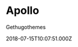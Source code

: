 ---
title: Apollo
github: https://github.com/gethugothemes/apollo-hugo
demo: https://demo.gethugothemes.com/apollo/site/
author: Gethugothemes
ssg:
  - Hugo
cms:
  - Forestry
css:
  - Bootstrap
category:
  - Blog
date: 2018-07-15T10:07:51.000Z
description: >-
  Apollo is a minimal personal blog template powered by Hugo. This theme is 100%
  mobile responsive.
draft: true
publish_date: '2021-02-06T06:55:25Z'
update_date: '2022-02-07T06:11:41Z'
github_star: 10
github_fork: 7
---